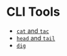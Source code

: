 # CLI Tools
- [`cat` and `tac`](./cat-and-tac.md)
- [`head` and `tail`](./head-and-tail.md)
- [`dig`](./dig.md)
